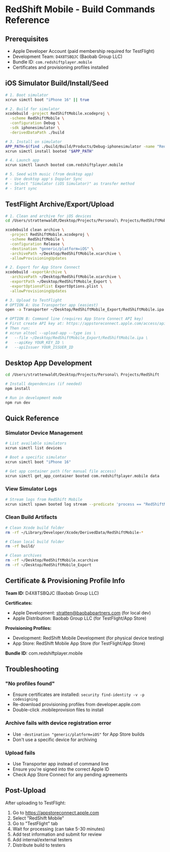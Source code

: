 # RedShift Mobile - Build Commands Reference

## Prerequisites
- Apple Developer Account (paid membership required for TestFlight)
- Development Team: `D4X8TSBQJC` (Baobab Group LLC)
- Bundle ID: `com.redshiftplayer.mobile`
- Certificates and provisioning profiles installed

## iOS Simulator Build/Install/Seed

```bash
# 1. Boot simulator
xcrun simctl boot "iPhone 16" || true

# 2. Build for simulator
xcodebuild -project RedShiftMobile.xcodeproj \
  -scheme RedShiftMobile \
  -configuration Debug \
  -sdk iphonesimulator \
  -derivedDataPath ./build

# 3. Install on simulator
APP_PATH=$(find ./build/Build/Products/Debug-iphonesimulator -name "RedShiftMobile.app" | head -1)
xcrun simctl install booted "$APP_PATH"

# 4. Launch app
xcrun simctl launch booted com.redshiftplayer.mobile

# 5. Seed with music (from desktop app)
# - Use desktop app's Doppler Sync
# - Select "Simulator (iOS Simulator)" as transfer method
# - Start sync
```

## TestFlight Archive/Export/Upload

```bash
# 1. Clean and archive for iOS devices
cd /Users/strattenwaldt/Desktop/Projects/Personal\ Projects/RedShiftMobile

xcodebuild clean archive \
  -project RedShiftMobile.xcodeproj \
  -scheme RedShiftMobile \
  -configuration Release \
  -destination "generic/platform=iOS" \
  -archivePath ~/Desktop/RedShiftMobile.xcarchive \
  -allowProvisioningUpdates

# 2. Export for App Store Connect
xcodebuild -exportArchive \
  -archivePath ~/Desktop/RedShiftMobile.xcarchive \
  -exportPath ~/Desktop/RedShiftMobile_Export \
  -exportOptionsPlist ExportOptions.plist \
  -allowProvisioningUpdates

# 3. Upload to TestFlight
# OPTION A: Use Transporter app (easiest)
open -a Transporter ~/Desktop/RedShiftMobile_Export/RedShiftMobile.ipa

# OPTION B: Command line (requires App Store Connect API key)
# First create API key at: https://appstoreconnect.apple.com/access/api
# Then run:
# xcrun altool --upload-app --type ios \
#   --file ~/Desktop/RedShiftMobile_Export/RedShiftMobile.ipa \
#   --apiKey YOUR_KEY_ID \
#   --apiIssuer YOUR_ISSUER_ID
```

## Desktop App Development

```bash
cd /Users/strattenwaldt/Desktop/Projects/Personal\ Projects/RedShift

# Install dependencies (if needed)
npm install

# Run in development mode
npm run dev
```

## Quick Reference

### Simulator Device Management
```bash
# List available simulators
xcrun simctl list devices

# Boot a specific simulator
xcrun simctl boot "iPhone 16"

# Get app container path (for manual file access)
xcrun simctl get_app_container booted com.redshiftplayer.mobile data
```

### View Simulator Logs
```bash
# Stream logs from RedShift Mobile
xcrun simctl spawn booted log stream --predicate 'process == "RedShiftMobile"' --level debug
```

### Clean Build Artifacts
```bash
# Clean Xcode build folder
rm -rf ~/Library/Developer/Xcode/DerivedData/RedShiftMobile-*

# Clean local build folder
rm -rf build/

# Clean archives
rm -rf ~/Desktop/RedShiftMobile.xcarchive
rm -rf ~/Desktop/RedShiftMobile_Export
```

## Certificate & Provisioning Profile Info

**Team ID:** D4X8TSBQJC (Baobab Group LLC)

**Certificates:**
- Apple Development: stratten@baobabpartners.com (for local dev)
- Apple Distribution: Baobab Group LLC (for TestFlight/App Store)

**Provisioning Profiles:**
- Development: RedShift Mobile Development (for physical device testing)
- App Store: RedShift Mobile App Store (for TestFlight/App Store)

**Bundle ID:** com.redshiftplayer.mobile

## Troubleshooting

### "No profiles found"
- Ensure certificates are installed: `security find-identity -v -p codesigning`
- Re-download provisioning profiles from developer.apple.com
- Double-click .mobileprovision files to install

### Archive fails with device registration error
- Use `-destination "generic/platform=iOS"` for App Store builds
- Don't use a specific device for archiving

### Upload fails
- Use Transporter app instead of command line
- Ensure you're signed into the correct Apple ID
- Check App Store Connect for any pending agreements

## Post-Upload

After uploading to TestFlight:
1. Go to https://appstoreconnect.apple.com
2. Select "RedShift Mobile"
3. Go to "TestFlight" tab
4. Wait for processing (can take 5-30 minutes)
5. Add test information and submit for review
6. Add internal/external testers
7. Distribute build to testers

